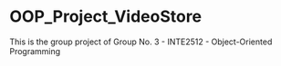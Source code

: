 # OOP_Project_VideoStore
This is the group project of Group No. 3 - INTE2512 - Object-Oriented Programming
